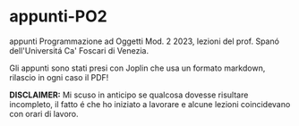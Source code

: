 # appunti-PO2
appunti Programmazione ad Oggetti Mod. 2 2023, lezioni del prof. Spanó dell'Universitá Ca' Foscari di Venezia.

Gli appunti sono stati presi con Joplin che usa un formato markdown, rilascio in ogni caso il PDF!

**DISCLAIMER:**
Mi scuso in anticipo se qualcosa dovesse risultare incompleto, il fatto é che ho iniziato a lavorare e alcune lezioni coincidevano con orari di lavoro.
